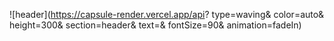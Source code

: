 
![header](https://capsule-render.vercel.app/api?
type=waving&
color=auto&
height=300&
section=header&
text=&
fontSize=90&
animation=fadeIn)

<!--
**lhy981113/lhy981113** is a ✨ _special_ ✨ repository because its `README.md` (this file) appears on your GitHub profile.

Here are some ideas to get you started:

- 🔭 I’m currently working on ...
- 🌱 I’m currently learning ...
- 👯 I’m looking to collaborate on ...
- 🤔 I’m looking for help with ...
- 💬 Ask me about ...
- 📫 How to reach me: ...
- 😄 Pronouns: ...
- ⚡ Fun fact: ...
-->
